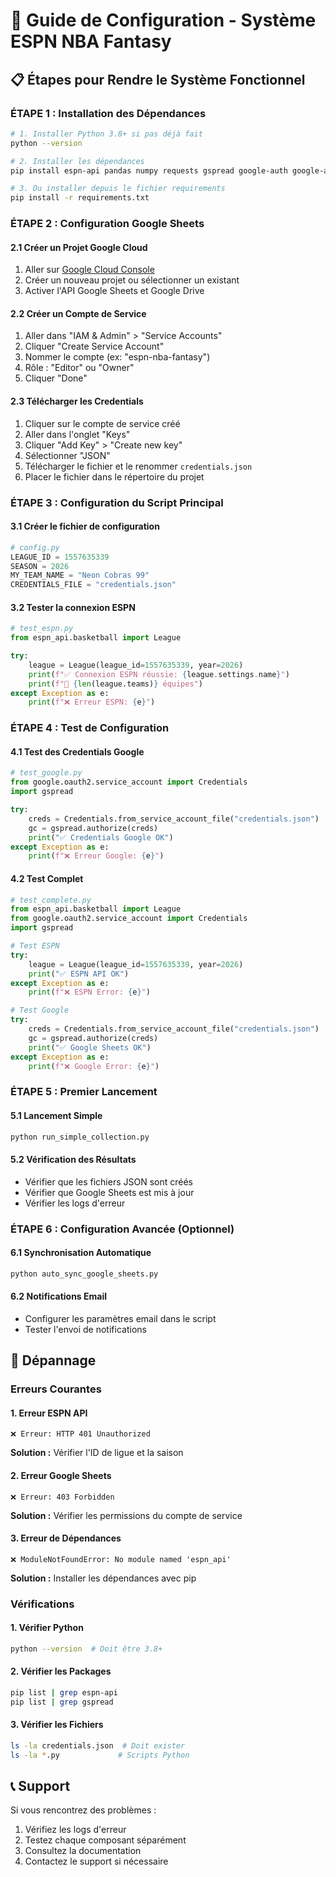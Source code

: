 # 🚀 Guide de Configuration - Système ESPN NBA Fantasy

## 📋 Étapes pour Rendre le Système Fonctionnel

### **ÉTAPE 1 : Installation des Dépendances**

```bash
# 1. Installer Python 3.8+ si pas déjà fait
python --version

# 2. Installer les dépendances
pip install espn-api pandas numpy requests gspread google-auth google-auth-oauthlib google-auth-httplib2 schedule

# 3. Ou installer depuis le fichier requirements
pip install -r requirements.txt
```

### **ÉTAPE 2 : Configuration Google Sheets**

#### **2.1 Créer un Projet Google Cloud**
1. Aller sur [Google Cloud Console](https://console.cloud.google.com/)
2. Créer un nouveau projet ou sélectionner un existant
3. Activer l'API Google Sheets et Google Drive

#### **2.2 Créer un Compte de Service**
1. Aller dans "IAM & Admin" > "Service Accounts"
2. Cliquer "Create Service Account"
3. Nommer le compte (ex: "espn-nba-fantasy")
4. Rôle : "Editor" ou "Owner"
5. Cliquer "Done"

#### **2.3 Télécharger les Credentials**
1. Cliquer sur le compte de service créé
2. Aller dans l'onglet "Keys"
3. Cliquer "Add Key" > "Create new key"
4. Sélectionner "JSON"
5. Télécharger le fichier et le renommer `credentials.json`
6. Placer le fichier dans le répertoire du projet

### **ÉTAPE 3 : Configuration du Script Principal**

#### **3.1 Créer le fichier de configuration**
```python
# config.py
LEAGUE_ID = 1557635339
SEASON = 2026
MY_TEAM_NAME = "Neon Cobras 99"
CREDENTIALS_FILE = "credentials.json"
```

#### **3.2 Tester la connexion ESPN**
```python
# test_espn.py
from espn_api.basketball import League

try:
    league = League(league_id=1557635339, year=2026)
    print(f"✅ Connexion ESPN réussie: {league.settings.name}")
    print(f"👥 {len(league.teams)} équipes")
except Exception as e:
    print(f"❌ Erreur ESPN: {e}")
```

### **ÉTAPE 4 : Test de Configuration**

#### **4.1 Test des Credentials Google**
```python
# test_google.py
from google.oauth2.service_account import Credentials
import gspread

try:
    creds = Credentials.from_service_account_file("credentials.json")
    gc = gspread.authorize(creds)
    print("✅ Credentials Google OK")
except Exception as e:
    print(f"❌ Erreur Google: {e}")
```

#### **4.2 Test Complet**
```python
# test_complete.py
from espn_api.basketball import League
from google.oauth2.service_account import Credentials
import gspread

# Test ESPN
try:
    league = League(league_id=1557635339, year=2026)
    print("✅ ESPN API OK")
except Exception as e:
    print(f"❌ ESPN Error: {e}")

# Test Google
try:
    creds = Credentials.from_service_account_file("credentials.json")
    gc = gspread.authorize(creds)
    print("✅ Google Sheets OK")
except Exception as e:
    print(f"❌ Google Error: {e}")
```

### **ÉTAPE 5 : Premier Lancement**

#### **5.1 Lancement Simple**
```bash
python run_simple_collection.py
```

#### **5.2 Vérification des Résultats**
- Vérifier que les fichiers JSON sont créés
- Vérifier que Google Sheets est mis à jour
- Vérifier les logs d'erreur

### **ÉTAPE 6 : Configuration Avancée (Optionnel)**

#### **6.1 Synchronisation Automatique**
```bash
python auto_sync_google_sheets.py
```

#### **6.2 Notifications Email**
- Configurer les paramètres email dans le script
- Tester l'envoi de notifications

## 🔧 Dépannage

### **Erreurs Courantes**

#### **1. Erreur ESPN API**
```
❌ Erreur: HTTP 401 Unauthorized
```
**Solution :** Vérifier l'ID de ligue et la saison

#### **2. Erreur Google Sheets**
```
❌ Erreur: 403 Forbidden
```
**Solution :** Vérifier les permissions du compte de service

#### **3. Erreur de Dépendances**
```
❌ ModuleNotFoundError: No module named 'espn_api'
```
**Solution :** Installer les dépendances avec pip

### **Vérifications**

#### **1. Vérifier Python**
```bash
python --version  # Doit être 3.8+
```

#### **2. Vérifier les Packages**
```bash
pip list | grep espn-api
pip list | grep gspread
```

#### **3. Vérifier les Fichiers**
```bash
ls -la credentials.json  # Doit exister
ls -la *.py             # Scripts Python
```

## 📞 Support

Si vous rencontrez des problèmes :
1. Vérifiez les logs d'erreur
2. Testez chaque composant séparément
3. Consultez la documentation
4. Contactez le support si nécessaire
